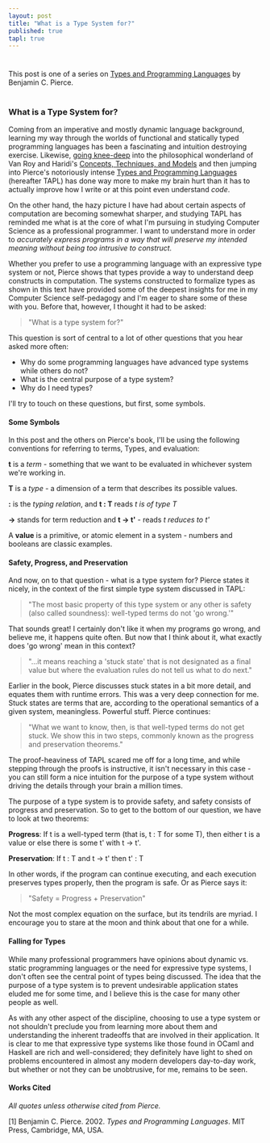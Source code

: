 ```yaml
---
layout: post
title: "What is a Type System for?"
published: true
tapl: true
---
```

# 

<div class="lead">This post is one of a series on <a href="http://www.cis.upenn.edu/~bcpierce/tapl/">Types and Programming Languages</a> by Benjamin C. Pierce.</div>

# 
### What is a Type System for?

Coming from an imperative and mostly dynamic language background, learning my way through the worlds of functional and statically typed programming languages has been a fascinating and intuition destroying exercise. Likewise, <a href="http://michaelrbernste.in/#i-ctm">going knee-deep</a> into the philosophical wonderland of Van Roy and Haridi's <a href="http://www.info.ucl.ac.be/~pvr/book.html">Concepts, Techniques, and Models</a> and then jumping into Pierce's notoriously intense <a href="http://www.cis.upenn.edu/~bcpierce/tapl/">Types and Programming Languages</a> (hereafter TAPL) has done way more to make my brain hurt than it has to actually improve how I write or at this point even understand *code*. 

On the other hand, the hazy picture I have had about certain aspects of computation are becoming somewhat sharper, and studying TAPL has reminded me what is at the core of what I'm pursuing in studying Computer Science as a professional programmer. I want to understand more in order to *accurately express programs in a way that will preserve my intended meaning without being too intrusive to construct.*

Whether you prefer to use a programming language with an expressive type system or not, Pierce shows that types provide a way to understand deep constructs in computation. The systems constructed to formalize types as shown in this text have provided some of the deepest insights for me in my Computer Science self-pedagogy and I'm eager to share some of these with you. Before that, however, I thought it had to be asked:

> "What is a type system for?"

This question is sort of central to a lot of other questions that you hear asked more often:

* Why do some programming languages have advanced type systems while others do not? 
* What is the central purpose of a type system?
* Why do I need types?

I'll try to touch on these questions, but first, some symbols.

#### Some Symbols

In this post and the others on Pierce's book, I'll be using the following conventions for referring to terms, Types, and evaluation:

**t** is a *term* - something that we want to be evaluated in  whichever system we're working in.

**T** is a *type* - a dimension of a term that describes its possible values.

**:** is the *typing relation*, and **t : T** reads *t is of type T*

**->** stands for term reduction and **t -> t'** - reads *t reduces to t'*

A **value** is a primitive, or atomic element in a system - numbers and booleans are classic examples.

#### Safety, Progress, and Preservation

And now, on to that question - what is a type system for? Pierce states it nicely, in the context of the first simple type system discussed in TAPL:

> "The most basic property of this type system or any other is safety (also called soundness): well-typed terms do not 'go wrong.'"

That sounds great! I certainly don't like it when my programs go wrong, and believe me, it happens quite often. But now that I think about it, what exactly does 'go wrong' mean in this context?

> "...it means reaching a 'stuck state' that is not designated as a final value but where the evaluation rules do not tell us what to do next."

Earlier in the book, Pierce discusses stuck states in a bit more detail, and equates them with runtime errors. This was a very deep connection for me. Stuck states are terms that are, according to the operational semantics of a given system, meaningless. Powerful stuff. Pierce continues:

> "What we want to know, then, is that well-typed terms do not get stuck. We show this in two steps, commonly known as the progress and preservation theorems."

The proof-heaviness of TAPL scared me off for a long time, and while stepping through the proofs is instructive, it isn't necessary in this case - you can still form a nice intuition for the purpose of a type system without driving the details through your brain a million times.

The purpose of a type system is to provide safety, and safety consists of progress and preservation. So to get to the bottom of our question, we have to look at two theorems:

**Progress**: If t is a well-typed term (that is, t : T for some T), then either t is a value or else there is some t' with t -> t'.

**Preservation**: If t : T and t -> t' then t' : T

In other words, if the program can continue executing, and each execution preserves types properly, then the program is safe. Or as Pierce says it:

> "Safety = Progress + Preservation"

Not the most complex equation on the surface, but its tendrils are myriad. I encourage you to stare at the moon and think about that one for a while.

#### Falling for Types

While many professional programmers have opinions about dynamic vs. static programming languages or the need for expressive type systems, I don't often see the central point of types being discussed. The idea that the purpose of a type system is to prevent undesirable application states eluded me for some time, and I believe this is the case for many other people as well.

As with any other aspect of the discipline, choosing to use a type system or not shouldn't preclude you from learning more about them and understanding the inherent tradeoffs that are involved in their application. It is clear to me that expressive type systems like those found in OCaml and Haskell are rich and well-considered; they definitely have light to shed on problems encountered in almost any modern developers day-to-day work, but whether or not they can be unobtrusive, for me, remains to be seen.



#### Works Cited

*All quotes unless otherwise cited from Pierce.*

<a id="bib1">[1]</a> Benjamin C. Pierce. 2002. *Types and Programming Languages*. MIT Press, Cambridge, MA, USA.
